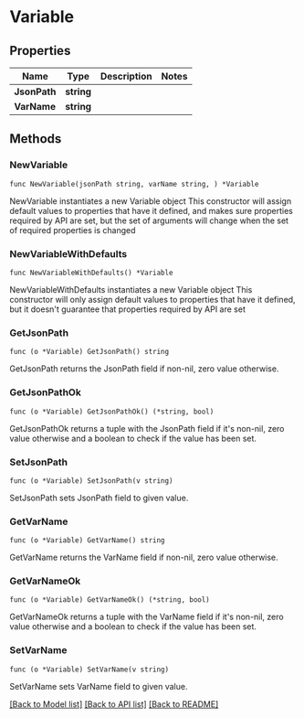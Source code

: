 # Variable

## Properties

Name | Type | Description | Notes
------------ | ------------- | ------------- | -------------
**JsonPath** | **string** |  | 
**VarName** | **string** |  | 

## Methods

### NewVariable

`func NewVariable(jsonPath string, varName string, ) *Variable`

NewVariable instantiates a new Variable object
This constructor will assign default values to properties that have it defined,
and makes sure properties required by API are set, but the set of arguments
will change when the set of required properties is changed

### NewVariableWithDefaults

`func NewVariableWithDefaults() *Variable`

NewVariableWithDefaults instantiates a new Variable object
This constructor will only assign default values to properties that have it defined,
but it doesn't guarantee that properties required by API are set

### GetJsonPath

`func (o *Variable) GetJsonPath() string`

GetJsonPath returns the JsonPath field if non-nil, zero value otherwise.

### GetJsonPathOk

`func (o *Variable) GetJsonPathOk() (*string, bool)`

GetJsonPathOk returns a tuple with the JsonPath field if it's non-nil, zero value otherwise
and a boolean to check if the value has been set.

### SetJsonPath

`func (o *Variable) SetJsonPath(v string)`

SetJsonPath sets JsonPath field to given value.


### GetVarName

`func (o *Variable) GetVarName() string`

GetVarName returns the VarName field if non-nil, zero value otherwise.

### GetVarNameOk

`func (o *Variable) GetVarNameOk() (*string, bool)`

GetVarNameOk returns a tuple with the VarName field if it's non-nil, zero value otherwise
and a boolean to check if the value has been set.

### SetVarName

`func (o *Variable) SetVarName(v string)`

SetVarName sets VarName field to given value.



[[Back to Model list]](../README.md#documentation-for-models) [[Back to API list]](../README.md#documentation-for-api-endpoints) [[Back to README]](../README.md)


